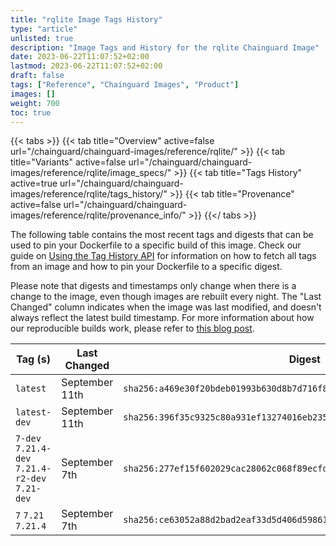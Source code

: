 ```yaml
---
title: "rqlite Image Tags History"
type: "article"
unlisted: true
description: "Image Tags and History for the rqlite Chainguard Image"
date: 2023-06-22T11:07:52+02:00
lastmod: 2023-06-22T11:07:52+02:00
draft: false
tags: ["Reference", "Chainguard Images", "Product"]
images: []
weight: 700
toc: true
---
```


{{< tabs >}}
{{< tab title="Overview" active=false url="/chainguard/chainguard-images/reference/rqlite/" >}}
{{< tab title="Variants" active=false url="/chainguard/chainguard-images/reference/rqlite/image_specs/" >}}
{{< tab title="Tags History" active=true url="/chainguard/chainguard-images/reference/rqlite/tags_history/" >}}
{{< tab title="Provenance" active=false url="/chainguard/chainguard-images/reference/rqlite/provenance_info/" >}}
{{</ tabs >}}

The following table contains the most recent tags and digests that can be used to pin your Dockerfile to a specific build of this image. Check our guide on [Using the Tag History API](/chainguard/chainguard-images/using-the-tag-history-api/) for information on how to fetch all tags from an image and how to pin your Dockerfile to a specific digest.

Please note that digests and timestamps only change when there is a change to the image, even though images are rebuilt every night. The "Last Changed" column indicates when the image was last modified, and doesn't always reflect the latest build timestamp. For more information about how our reproducible builds work, please refer to [this blog post](https://www.chainguard.dev/unchained/reproducing-chainguards-reproducible-image-builds).

| Tag (s)                                          | Last Changed   | Digest                                                                    |
|--------------------------------------------------|----------------|---------------------------------------------------------------------------|
|  `latest`                                        | September 11th | `sha256:a469e30f20bdeb01993b630d8b7d716f8cdc3774317d51a931a7655d17fa5447` |
|  `latest-dev`                                    | September 11th | `sha256:396f35c9325c80a931ef13274016eb2350c3c5c9079a43a796ebd9fc500205f1` |
|  `7-dev` `7.21.4-dev` `7.21.4-r2-dev` `7.21-dev` | September 7th  | `sha256:277ef15f602029cac28062c068f89ecfd38199e5ad9141fc3900569b0baf5763` |
|  `7` `7.21` `7.21.4`                             | September 7th  | `sha256:ce63052a88d2bad2eaf33d5d406d598617f771ddc1c08980a9c9ae579b06abff` |

